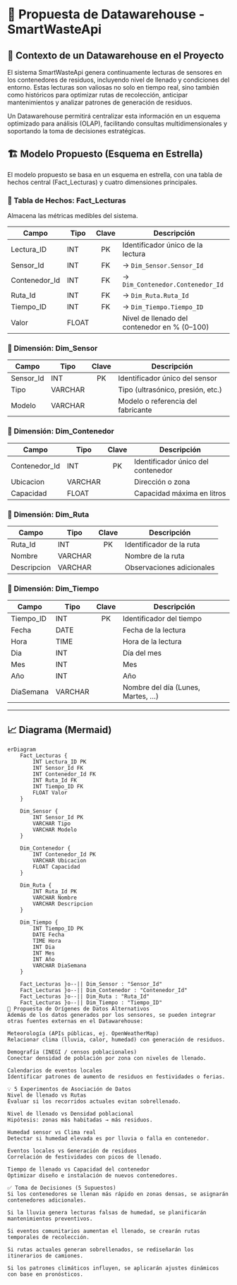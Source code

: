 # 🧱 Propuesta de Datawarehouse - SmartWasteApi

## 📌 Contexto de un Datawarehouse en el Proyecto

El sistema SmartWasteApi genera continuamente lecturas de sensores en los contenedores de residuos, incluyendo nivel de llenado y condiciones del entorno. Estas lecturas son valiosas no solo en tiempo real, sino también como históricos para optimizar rutas de recolección, anticipar mantenimientos y analizar patrones de generación de residuos.

Un Datawarehouse permitirá centralizar esta información en un esquema optimizado para análisis (OLAP), facilitando consultas multidimensionales y soportando la toma de decisiones estratégicas.

## 🏗️ Modelo Propuesto (Esquema en Estrella)

El modelo propuesto se basa en un esquema en estrella, con una tabla de hechos central (Fact_Lecturas) y cuatro dimensiones principales.

### 🔹 Tabla de Hechos: Fact_Lecturas

Almacena las métricas medibles del sistema.

| Campo         | Tipo  | Clave | Descripción                                                     |
|---------------|-------|:-----:|-----------------------------------------------------------------|
| Lectura_ID    | INT   |  PK   | Identificador único de la lectura                               |
| Sensor_Id     | INT   |  FK   | → `Dim_Sensor.Sensor_Id`                                        |
| Contenedor_Id | INT   |  FK   | → `Dim_Contenedor.Contenedor_Id`                                |
| Ruta_Id       | INT   |  FK   | → `Dim_Ruta.Ruta_Id`                                            |
| Tiempo_ID     | INT   |  FK   | → `Dim_Tiempo.Tiempo_ID`                                        |
| Valor         | FLOAT |       | Nivel de llenado del contenedor en % (0–100)                    |

### 🔹 Dimensión: Dim_Sensor

| Campo     | Tipo    | Clave | Descripción                              |
|-----------|---------|:-----:|------------------------------------------|
| Sensor_Id | INT     |  PK   | Identificador único del sensor           |
| Tipo      | VARCHAR |       | Tipo (ultrasónico, presión, etc.)        |
| Modelo    | VARCHAR |       | Modelo o referencia del fabricante       |

### 🔹 Dimensión: Dim_Contenedor

| Campo         | Tipo    | Clave | Descripción                       |
|---------------|---------|:-----:|-----------------------------------|
| Contenedor_Id | INT     |  PK   | Identificador único del contenedor|
| Ubicacion     | VARCHAR |       | Dirección o zona                   |
| Capacidad     | FLOAT   |       | Capacidad máxima en litros         |

### 🔹 Dimensión: Dim_Ruta

| Campo    | Tipo    | Clave | Descripción                |
|----------|---------|:-----:|----------------------------|
| Ruta_Id  | INT     |  PK   | Identificador de la ruta   |
| Nombre   | VARCHAR |       | Nombre de la ruta          |
| Descripcion | VARCHAR |    | Observaciones adicionales  |

### 🔹 Dimensión: Dim_Tiempo

| Campo      | Tipo    | Clave | Descripción                         |
|------------|---------|:-----:|-------------------------------------|
| Tiempo_ID  | INT     |  PK   | Identificador del tiempo            |
| Fecha      | DATE    |       | Fecha de la lectura                 |
| Hora       | TIME    |       | Hora de la lectura                  |
| Dia        | INT     |       | Día del mes                         |
| Mes        | INT     |       | Mes                                 |
| Año        | INT     |       | Año                                 |
| DiaSemana  | VARCHAR |       | Nombre del día (Lunes, Martes, …)   |

---

## 📈 Diagrama (Mermaid)

```mermaid
erDiagram
    Fact_Lecturas {
        INT Lectura_ID PK
        INT Sensor_Id FK
        INT Contenedor_Id FK
        INT Ruta_Id FK
        INT Tiempo_ID FK
        FLOAT Valor
    }

    Dim_Sensor {
        INT Sensor_Id PK
        VARCHAR Tipo
        VARCHAR Modelo
    }

    Dim_Contenedor {
        INT Contenedor_Id PK
        VARCHAR Ubicacion
        FLOAT Capacidad
    }

    Dim_Ruta {
        INT Ruta_Id PK
        VARCHAR Nombre
        VARCHAR Descripcion
    }

    Dim_Tiempo {
        INT Tiempo_ID PK
        DATE Fecha
        TIME Hora
        INT Dia
        INT Mes
        INT Año
        VARCHAR DiaSemana
    }

    Fact_Lecturas }o--|| Dim_Sensor : "Sensor_Id"
    Fact_Lecturas }o--|| Dim_Contenedor : "Contenedor_Id"
    Fact_Lecturas }o--|| Dim_Ruta : "Ruta_Id"
    Fact_Lecturas }o--|| Dim_Tiempo : "Tiempo_ID"
🎯 Propuesta de Orígenes de Datos Alternativos
Además de los datos generados por los sensores, se pueden integrar otras fuentes externas en el Datawarehouse:

Meteorología (APIs públicas, ej. OpenWeatherMap)
Relacionar clima (lluvia, calor, humedad) con generación de residuos.

Demografía (INEGI / censos poblacionales)
Conectar densidad de población por zona con niveles de llenado.

Calendarios de eventos locales
Identificar patrones de aumento de residuos en festividades o ferias.

💡 5 Experimentos de Asociación de Datos
Nivel de llenado vs Rutas
Evaluar si los recorridos actuales evitan sobrellenado.

Nivel de llenado vs Densidad poblacional
Hipótesis: zonas más habitadas → más residuos.

Humedad sensor vs Clima real
Detectar si humedad elevada es por lluvia o falla en contenedor.

Eventos locales vs Generación de residuos
Correlación de festividades con picos de llenado.

Tiempo de llenado vs Capacidad del contenedor
Optimizar diseño e instalación de nuevos contenedores.

✅ Toma de Decisiones (5 Supuestos)
Si los contenedores se llenan más rápido en zonas densas, se asignarán contenedores adicionales.

Si la lluvia genera lecturas falsas de humedad, se planificarán mantenimientos preventivos.

Si eventos comunitarios aumentan el llenado, se crearán rutas temporales de recolección.

Si rutas actuales generan sobrellenados, se rediseñarán los itinerarios de camiones.

Si los patrones climáticos influyen, se aplicarán ajustes dinámicos con base en pronósticos.